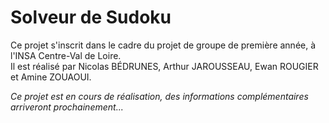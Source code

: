 # Solveur de Sudoku

Ce projet s'inscrit dans le cadre du projet de groupe de première année, à l'INSA Centre-Val de Loire.  
Il est réalisé par Nicolas BÉDRUNES, Arthur JAROUSSEAU, Ewan ROUGIER et Amine ZOUAOUI.

*Ce projet est en cours de réalisation, des informations complémentaires arriveront prochainement...*
